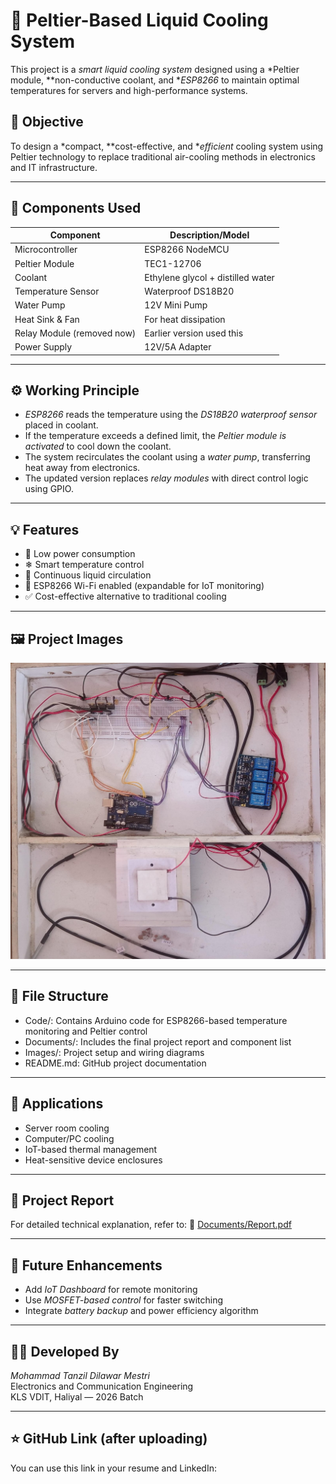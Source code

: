 # 🔷 Peltier-Based Liquid Cooling System

This project is a *smart liquid cooling system* designed using a *Peltier module, **non-conductive coolant, and **ESP8266* to maintain optimal temperatures for servers and high-performance systems.

## 📌 Objective
To design a *compact, **cost-effective, and **efficient* cooling system using Peltier technology to replace traditional air-cooling methods in electronics and IT infrastructure.

---

## 🧰 Components Used

| Component                     | Description/Model               |
|------------------------------|----------------------------------|
| Microcontroller              | ESP8266 NodeMCU                  |
| Peltier Module               | TEC1-12706                       |
| Coolant                      | Ethylene glycol + distilled water |
| Temperature Sensor           | Waterproof DS18B20              |
| Water Pump                   | 12V Mini Pump                   |
| Heat Sink & Fan              | For heat dissipation            |
| Relay Module (removed now)   | Earlier version used this       |
| Power Supply                 | 12V/5A Adapter                  |

---

## ⚙ Working Principle

- *ESP8266* reads the temperature using the *DS18B20 waterproof sensor* placed in coolant.
- If the temperature exceeds a defined limit, the *Peltier module is activated* to cool down the coolant.
- The system recirculates the coolant using a *water pump*, transferring heat away from electronics.
- The updated version replaces *relay modules* with direct control logic using GPIO.

---

## 💡 Features

- 🔌 Low power consumption
- ❄ Smart temperature control
- 🔁 Continuous liquid circulation
- 📶 ESP8266 Wi-Fi enabled (expandable for IoT monitoring)
- ✅ Cost-effective alternative to traditional cooling

---

## 🖼 Project Images

![Prototype](procom.jpg)

---

## 📂 File Structure

- Code/: Contains Arduino code for ESP8266-based temperature monitoring and Peltier control
- Documents/: Includes the final project report and component list
- Images/: Project setup and wiring diagrams
- README.md: GitHub project documentation

---

## 🧠 Applications

- Server room cooling
- Computer/PC cooling
- IoT-based thermal management
- Heat-sensitive device enclosures

---

## 📘 Project Report

For detailed technical explanation, refer to:
📄 [Documents/Report.pdf](Documents/Report.pdf)

---

## 🚀 Future Enhancements

- Add *IoT Dashboard* for remote monitoring
- Use *MOSFET-based control* for faster switching
- Integrate *battery backup* and power efficiency algorithm

---

## 👨‍💻 Developed By

*Mohammad Tanzil Dilawar Mestri*  
Electronics and Communication Engineering  
KLS VDIT, Haliyal — 2026 Batch

---

## ⭐ GitHub Link (after uploading)

You can use this link in your resume and LinkedIn:

